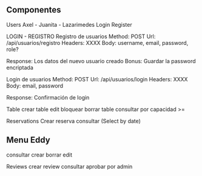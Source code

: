 ## Componentes

Users Axel - Juanita - Lazarimedes
Login
Register

LOGIN - REGISTRO
Registro de usuarios
Method: POST
Url: /api/usuarios/registro
Headers: XXXX
Body: username, email, password, role?

Response: Los datos del nuevo usuario creado
Bonus: Guardar la password encriptada

Login de usuarios
Method: POST
Url: /api/usuarios/login
Headers: XXXX
Body: email, password

Response: Confirmación de login

Table
crear table
edit
bloquear
borrar table
consultar por capacidad >=

Reservations
Crear reserva
consultar (Select by date)

## Menu Eddy

consultar
crear
borrar
edit

Reviews
crear review
consultar
aprobar por admin
